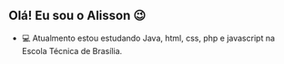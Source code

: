 ## Olá! Eu sou o Alisson 😉

- 💻 Atualmento estou estudando Java, html, css, php e javascript na Escola Técnica de Brasília.

  
